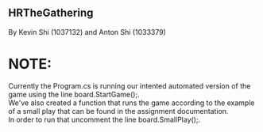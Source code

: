## HRTheGathering
By Kevin Shi (1037132) and Anton Shi (1033379)

# NOTE: 
Currently the Program.cs is running our intented automated version of the game using the line board.StartGame();.  
We've also created a function that runs the game according to the example of a small play that can be found in the assignment documentation.  
In order to run that uncomment the line board.SmallPlay();.  
